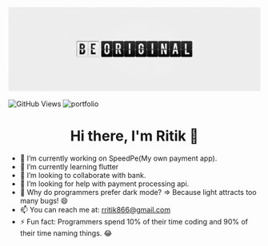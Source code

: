 ![ritikraj0315](https://github.com/ritikraj0315/ritikraj0315/blob/main/public/be_original.png)

![GitHub Views](https://komarev.com/ghpvc/?username=ritikraj0315&color=FAC151)
![portfolio](https://img.shields.io/badge/Blogger-Follow%20Me-FAC151.svg?logo=hashnode&logoWidth=20)

<h1 align="center">Hi there, I'm Ritik 👋</h1>

- 🔭 I’m currently working on SpeedPe(My own payment app).
- 🌱 I’m currently learning flutter
- 👯 I’m looking to collaborate with bank.
- 🤔 I’m looking for help with payment processing api.
- 💬 Why do programmers prefer dark mode? => Because light attracts too many bugs! 😄
- 📫 You can reach me at: rritik866@gmail.com
- ⚡ Fun fact: Programmers spend 10% of their time coding and 90% of their time naming things. 😂

